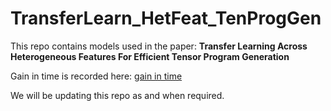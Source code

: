 # TransferLearn_HetFeat_TenProgGen

This repo contains models used in the paper: **Transfer Learning Across Heterogeneous Features For Efficient Tensor Program Generation**

Gain in time is recorded here: [gain in time](https://github.com/xintin/TransferLearn_HetFeat_TenProgGen/wiki/Gain-In-Time-To-Tune:-Baseline-vs-Pruned-Dataset)

We will be updating this repo as and when required. 
